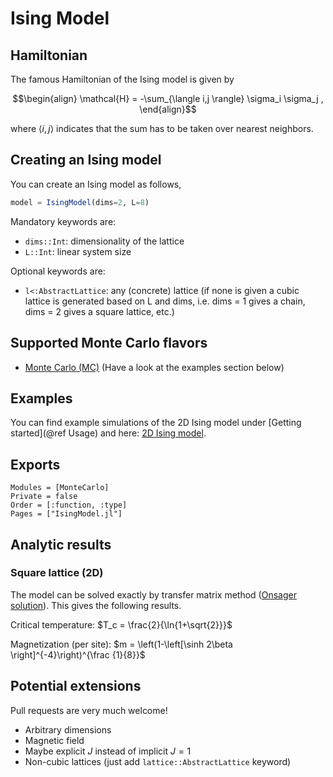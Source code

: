 # Ising Model

## Hamiltonian
The famous Hamiltonian of the Ising model is given by

```math
\begin{align}
\mathcal{H} = -\sum_{\langle i,j \rangle} \sigma_i \sigma_j ,
\end{align}
```

where $\langle i, j \rangle$ indicates that the sum has to be taken over nearest neighbors.

## Creating an Ising model
You can create an Ising model as follows,
```julia
model = IsingModel(dims=2, L=8)
```

Mandatory keywords are:

* `dims::Int`: dimensionality of the lattice
* `L::Int`: linear system size

Optional keywords are:

* `l<:AbstractLattice`: any (concrete) lattice (if none is given a cubic lattice is generated based on L and dims, i.e. dims = 1 gives a chain, dims = 2 gives a square lattice, etc.)

## Supported Monte Carlo flavors

 * [Monte Carlo (MC)](@ref) (Have a look at the examples section below)

## Examples

You can find example simulations of the 2D Ising model under [Getting started](@ref Usage) and here: [2D Ising model](@ref).

## Exports

```@autodocs
Modules = [MonteCarlo]
Private = false
Order = [:function, :type]
Pages = ["IsingModel.jl"]
```

## Analytic results

### Square lattice (2D)

The model can be solved exactly by transfer matrix method ([Onsager solution](https://en.wikipedia.org/wiki/Ising_model#Onsager's_exact_solution)). This gives the following results.

Critical temperature: $T_c = \frac{2}{\ln{1+\sqrt{2}}}$

Magnetization (per site): $m = \left(1-\left[\sinh 2\beta \right]^{-4}\right)^{\frac {1}{8}}$

## Potential extensions

Pull requests are very much welcome!

* Arbitrary dimensions
* Magnetic field
* Maybe explicit $J$ instead of implicit $J=1$
* Non-cubic lattices (just add `lattice::AbstractLattice` keyword)
